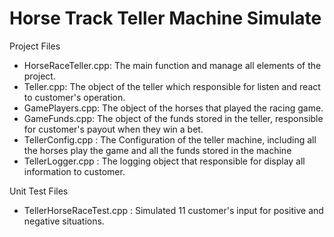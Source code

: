 # Horse Track Teller Machine Simulate

Project Files

* HorseRaceTeller.cpp: The main function and manage all elements of the project.
* Teller.cpp: The object of the teller which responsible for listen and react to customer's operation.
* GamePlayers.cpp: The object of the horses that played the racing game.
* GameFunds.cpp: The object of the funds stored in the teller, responsible for customer's payout when they win a bet.
* TellerConfig.cpp : The Configuration of the teller machine, including all the horses play the game and all the funds stored in the machine
* TellerLogger.cpp : The logging object that responsible for display all information to customer.

Unit Test Files

* TellerHorseRaceTest.cpp : Simulated 11 customer's input for positive and negative situations.

